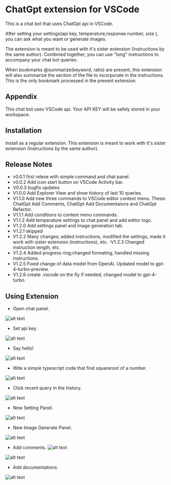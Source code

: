 
# ChatGpt extension for VSCode

This is a chat bot that uses ChatGpt api in VSCode.

After setting your settings(api key, temperature,response number, size ), you can ask what you want or generate images.

The extension is meant to be used with it's sister extension (Instructions by the same author).  Combined together, you can use "long" instructions to accompany your chat bot queries.

When bookmarks @summarize(keyword, ratio) are present, this extension will also summarize the section of the file to incorporate in the instructions.  This is the only bookmark processed in the present extension.

## Appendix

This chat bot uses VSCode api. Your API KEY will be safely stored in your workspace.

## Installation

Install as a regular extension.
This extension is meant to work with it's sister extension (Instructions by the same author).

## Release Notes

- v0.0.1 first relese with simple command and chat panel.
- v0.0.2 Add icon start button on VSCode Activity bar.
- V0.0.3 bugfix updates
- V1.0.0 Add Explorer View and show history of last 10 queries.
- V1.1.0 Add new three commands to VSCode editor context menu. These: ChatGpt Add Comments, ChatGpt Add Documentaions and ChatGpt Refactor.
- V1.1.1 Add conditions to context menu commands.
- V1.1.2 Add temperature settings to chat panel and add editor logo.
- V1.2.0 Add settings panel and image generation tab.
- V1.2.1 skipped
- V1.2.2 Many changes; added instructions, modified the settings, made it work with sister extension (instructions), etc.
-V1.2.3 Changed instruction length, etc.
- V1.2.4 Added progress ring;changed formating, handled missing instructions.
- V1.2.5 Fixed change of data model from OpenAI. Updated model to gpt-4-turbo-preview.
- V1.2.6 create .vscode on the fly if needed, changed model to gpt-4-turbo.

## Using Extension

* Open chat panel.

![alt text](https://github.com/ismailkasan/chat-gpt-vscode-extension/blob/main/src/images/start-and-api-key.gif?raw=true)

* Set api key.

![alt text](https://github.com/ismailkasan/chat-gpt-vscode-extension/blob/main/src/images/extension.png?raw=true)

* Say hello!

![alt text](https://github.com/ismailkasan/chat-gpt-vscode-extension/blob/main/src/images/extension-1.png?raw=true)

* Wite a simple typescript code that find squareroot of a number.

![alt text](https://github.com/ismailkasan/chat-gpt-vscode-extension/blob/main/src/images/extension-2.png?raw=true)

* Click recent query in the history.

![alt text](https://github.com/ismailkasan/chat-gpt-vscode-extension/blob/main/src/images/history-clear.gif?raw=true)

* New Setting Panel.

![alt text](https://github.com/ismailkasan/chat-gpt-vscode-extension/blob/main/src/images/new-ask-gpt.png?raw=true)

* New Image Generate Panel.

![alt text](https://github.com/ismailkasan/chat-gpt-vscode-extension/blob/main/src/images/generate-image.png?raw=true)

* Add comments.
![alt text](https://github.com/ismailkasan/chat-gpt-vscode-extension/blob/main/src/images/add-comment-1.png?raw=true)

![alt text](https://github.com/ismailkasan/chat-gpt-vscode-extension/blob/main/src/images/add-comment-2.png?raw=true)

* Add documentations.

![alt text](https://github.com/ismailkasan/chat-gpt-vscode-extension/blob/main/src/images/add-documentation-1.png?raw=true)